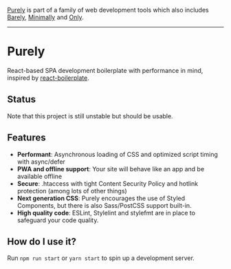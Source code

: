 [Purely](https://github.com/mikaelvesavuori/purely) is part of a family of web development tools which also includes [Barely](https://github.com/mikaelvesavuori/barely), [Minimally](https://github.com/mikaelvesavuori/minimally) and [Only](https://github.com/beingstudio/only).

---
# Purely
React-based SPA development boilerplate with performance in mind, inspired by [react-boilerplate](https://github.com/react-boilerplate/react-boilerplate).

## Status
Note that this project is still unstable but should be usable.

## Features
- **Performant**: Asynchronous loading of CSS and optimized script timing with async/defer
- **PWA and offline support**: Your site will behave like an app and be available offline
- **Secure**: .htaccess with tight Content Security Policy and hotlink protection (among lots of other things)
- **Next generation CSS**: Purely encourages the use of Styled Components, but there is also Sass/PostCSS support built-in.
- **High quality code**: ESLint, Stylelint and stylefmt are in place to safeguard your code quality.

## How do I use it?
Run `npm run start` or `yarn start` to spin up a development server.
